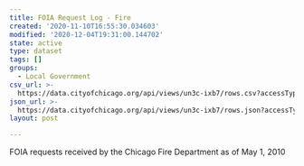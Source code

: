 ```yaml
---
title: FOIA Request Log - Fire
created: '2020-11-10T16:55:30.034603'
modified: '2020-12-04T19:31:00.144702'
state: active
type: dataset
tags: []
groups:
  - Local Government
csv_url: >-
  https://data.cityofchicago.org/api/views/un3c-ixb7/rows.csv?accessType=DOWNLOAD
json_url: >-
  https://data.cityofchicago.org/api/views/un3c-ixb7/rows.json?accessType=DOWNLOAD
layout: post

---
```

FOIA requests received by the Chicago Fire Department as of May 1, 2010
